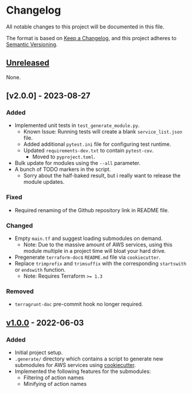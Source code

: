 <!-- markdownlint-configure-file { "MD024": { "siblings_only": true } } -->
# Changelog

All notable changes to this project will be documented in this file.

The format is based on [Keep a Changelog](https://keepachangelog.com/en/1.0.0/),
and this project adheres to [Semantic Versioning](https://semver.org/spec/v2.0.0.html).

## [Unreleased]

None.

## [v2.0.0] - 2023-08-27

### Added

- Implemented unit tests in `test_generate_module.py`.
  - Known Issue: Running tests will create a blank `service_list.json` file.
  - Added additional `pytest.ini` file for configuring test runtime.
  - Updated `requirements-dev.txt` to contain `pytest-cov`.
    - Moved to `pyproject.toml`.
- Bulk update for modules using the `--all` parameter.
- A bunch of TODO markers in the script.
  - Sorry about the half-baked result, but i really want to release the module updates.

### Fixed

- Required renaming of the Github repository link in README file.

### Changed

- Empty `main.tf` and suggest loading submodules on demand.
  - Note: Due to the massive amount of AWS services, using this module multiple in a project time will bloat your hard drive.
- Pregenerate `terraform-doc`s `README.md` file via `cookiecutter`.
- Replace `trimprefix` and `trimsuffix` with the corresponding `startswith` or `endswith` function.
  - Note: Requires Terraform `>= 1.3`

### Removed

- `terragrunt-doc` pre-commit hook no longer required.

## [v1.0.0] - 2022-06-03

### Added

- Initial project setup.
- `.generate/` directory which contains a script to generate new submodules for AWS services using [cookiecutter](https://github.com/cookiecutter/cookiecutter).
- Implemented the following features for the submodules:
  - Filtering of action names
  - Minifying of action names

[Unreleased]: https://github.com/maunzCache/terraform-aws-action-helper/compare/v1.0.0...HEAD
<!-- [1.0.1]: https://github.com/maunzCache/terraform-aws-action-helper/compare/v1.0.0...v1.0.1 -->
[v1.0.0]: https://github.com/maunzCache/terraform-aws-action-helper/releases/tag/v1.0.0
